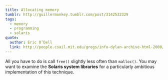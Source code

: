 ```yaml
---
title: Allocating memory
tumblr: http://guillermonkey.tumblr.com/post/3142532329
tags:
  - memory
  - programming
  - solaris
quote:
  author: Eric O’Dell
  link: http://people.csail.mit.edu/gregs/info-dylan-archive-html-2000/msg01208.html
---
```


All you have to do is call `free()` slightly less often than `malloc()`. You may want to examine the **Solaris system libraries** for a particularly ambitious implementation of this technique.
